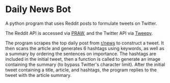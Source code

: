 # Daily News Bot
A python program that uses Reddit posts to formulate tweets on Twitter. 

The Reddit API is accessed via [PRAW](https://praw.readthedocs.io/en/stable/), and the Twitter API via [Tweepy](https://docs.tweepy.org/en/stable/). 

The program scrapes the top daily post from [r/news](https://www.reddit.com/r/news/) to construct a tweet. It then scans the article and generates 6 hashtags using keywords, as well as a summary by ordering the sentences on importance. The hashtags are included in the initial tweet, then a function is called to generate an image containing the summary (to bypass Twitter's character limit). After the initial tweet containing a title, article, and hashtags, the program replies to the tweet with the article summary.

